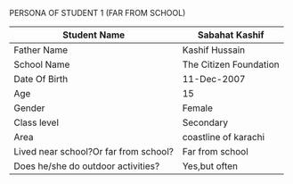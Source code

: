 PERSONA OF STUDENT 1 (FAR FROM SCHOOL)

|Student Name|Sabahat Kashif|
|-|-|
|Father Name|Kashif Hussain|
|School Name|The Citizen Foundation|
|Date Of Birth|11-Dec-2007|
|Age|15|
|Gender|Female|
|Class level| Secondary|
|Area|coastline of karachi|
|Lived near school?Or far from school?|Far from school|
|Does he/she do outdoor activities?|Yes,but often|

